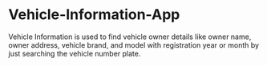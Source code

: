 # Vehicle-Information-App
Vehicle Information is used to find vehicle owner details like owner name, owner address, vehicle brand, and model with registration year or month by just searching the vehicle number plate.

